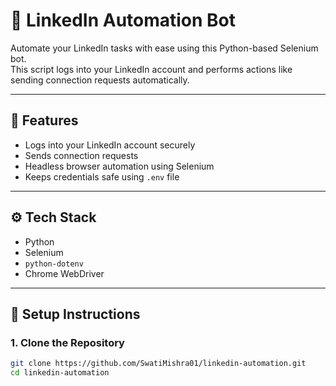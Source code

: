 # 🔗 LinkedIn Automation Bot

Automate your LinkedIn tasks with ease using this Python-based Selenium bot.  
This script logs into your LinkedIn account and performs actions like sending connection requests automatically.

---

## 🚀 Features

- Logs into your LinkedIn account securely
- Sends connection requests
- Headless browser automation using Selenium
- Keeps credentials safe using `.env` file

---

## ⚙️ Tech Stack

- Python
- Selenium
- `python-dotenv`
- Chrome WebDriver

---

## 🔐 Setup Instructions

### 1. Clone the Repository

```bash
git clone https://github.com/SwatiMishra01/linkedin-automation.git
cd linkedin-automation

